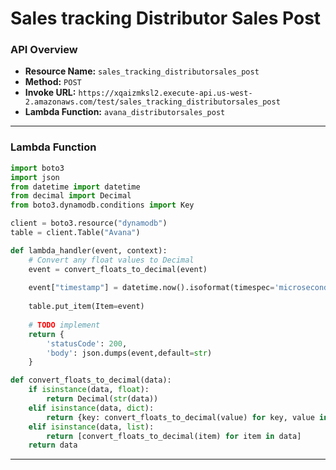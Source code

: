 # Sales tracking Distributor Sales Post

### API Overview
- **Resource Name:** `sales_tracking_distributorsales_post`
- **Method:** `POST`
- **Invoke URL:** `https://xqaizmksl2.execute-api.us-west-2.amazonaws.com/test/sales_tracking_distributorsales_post`
- **Lambda Function:** `avana_distributorsales_post`

---


### Lambda Function
```python
import boto3
import json
from datetime import datetime
from decimal import Decimal
from boto3.dynamodb.conditions import Key

client = boto3.resource("dynamodb")
table = client.Table("Avana") 

def lambda_handler(event, context):
    # Convert any float values to Decimal
    event = convert_floats_to_decimal(event)
    
    event["timestamp"] = datetime.now().isoformat(timespec='microseconds')
    
    table.put_item(Item=event)
    
    # TODO implement
    return {
        'statusCode': 200,
        'body': json.dumps(event,default=str)
    }

def convert_floats_to_decimal(data):
    if isinstance(data, float):
        return Decimal(str(data))
    elif isinstance(data, dict):
        return {key: convert_floats_to_decimal(value) for key, value in data.items()}
    elif isinstance(data, list):
        return [convert_floats_to_decimal(item) for item in data]
    return data


```

---

